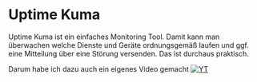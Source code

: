 # Uptime Kuma
Uptime Kuma ist ein einfaches Monitoring Tool. Damit kann man überwachen welche Dienste und Geräte ordnungsgemäß laufen und ggf. eine Mitteilung über eine Störung versenden.
Das ist durchaus praktisch.

Darum habe ich dazu auch ein eigenes Video gemacht
[![YT](https://ei23.de/bilder/YTthumbs/Nr-re1kszvk.webp)](https://www.youtube.com/watch?v=Nr-re1kszvk)